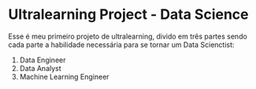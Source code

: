 # Ultralearning Project - Data Science

Esse é meu primeiro projeto de ultralearning, divido em três partes sendo cada parte a habilidade necessária para se tornar um Data Scienctist: 

1. Data Engineer
2. Data Analyst
3. Machine Learning Engineer
